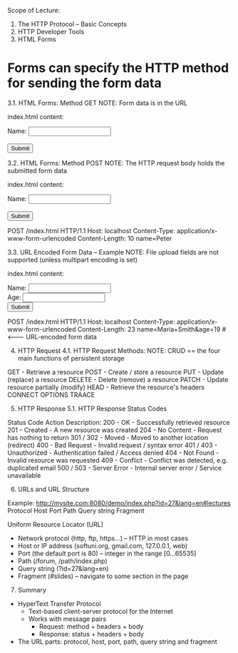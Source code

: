 Scope of Lecture:

1. The HTTP Protocol – Basic Concepts
2. HTTP Developer Tools
3. HTML Forms
# Forms can specify the HTTP method for sending the form data

  3.1. HTML Forms: Method GET
  NOTE: Form data is in the URL

index.html content:
<!doctype html>
<html>
<body>
  <form method="get">
    Name: <input type="text" name="name">
    <br /><br />
    <input type="submit" value="Submit">
  </form>
</body>
</html>

  3.2. HTML Forms: Method POST
  NOTE: The HTTP request body holds the submitted form data

index.html content:
<!doctype html>
<html>
<body>
  <form method="post">
    Name: <input type="text" name="name">
    <br /><br />
    <input type="submit" value="Submit">
  </form>
</body>
</html>

POST /index.html HTTP/1.1
Host: localhost
Content-Type: application/x-www-form-urlencoded
Content-Length: 10
name=Peter

  3.3. URL Encoded Form Data – Example
  NOTE: File upload fields are not supported (unless multipart encoding is set)

index.html content:
<!doctype html>
<html>
<body>
  <form method="post">
    Name: <input type="text" name="name"/> <br/>
    Age: <input type="password" name="age"/> <br/>
    <input type="submit" />
  </form>
</body>
</html>

POST /index.html HTTP/1.1
Host: localhost
Content-Type: application/x-www-form-urlencoded
Content-Length: 23
name=Maria+Smith&age=19 # <--- URL-encoded form data

4. HTTP Request
  4.1. HTTP Request Methods:
  NOTE: CRUD == the four main functions of persistent storage

GET - Retrieve a resource
POST - Create / store a resource
PUT - Update (replace) a resource
DELETE - Delete (remove) a resource
PATCH - Update resource partially (modify)
HEAD - Retrieve the resource's headers
CONNECT
OPTIONS
TRAACE

5. HTTP Response
  5.1. HTTP Response Status Codes

Status Code Action Description:
200 - OK - Successfully retrieved resource
201 - Created - A new resource was created
204 - No Content - Request has nothing to return
301 / 302 - Moved - Moved to another location (redirect)
400 - Bad Request - Invalid request / syntax error
401 / 403 - Unauthorized - Authentication failed / Access denied
404 - Not Found - Invalid resource was requested
409 - Conflict - Conflict was detected, e.g. duplicated email
500 / 503 - Server Error - Internal server error / Service unavailable 

6. URLs and URL Structure

Example: http://mysite.com:8080/demo/index.php?id=27&lang=en#lectures
       Protocol    Host    Port     Path       Query string  Fragment

Uniform Resource Locator (URL)
- Network protocol (http, ftp, https...) – HTTP in most cases
- Host or IP address (softuni.org, gmail.com, 127.0.0.1, web)
- Port (the default port is 80) – integer in the range [0…65535]
- Path (/forum, /path/index.php)
- Query string (?id=27&lang=en)
- Fragment (#slides) – navigate to some section in the page


7. Summary

- HyperText Transfer Protocol
  - Text-based client-server protocol for the Internet
  - Works with message pairs
    * Request: method + headers + body
    * Response: status + headers + body
- The URL parts: protocol, host, port, path, query string and fragment
